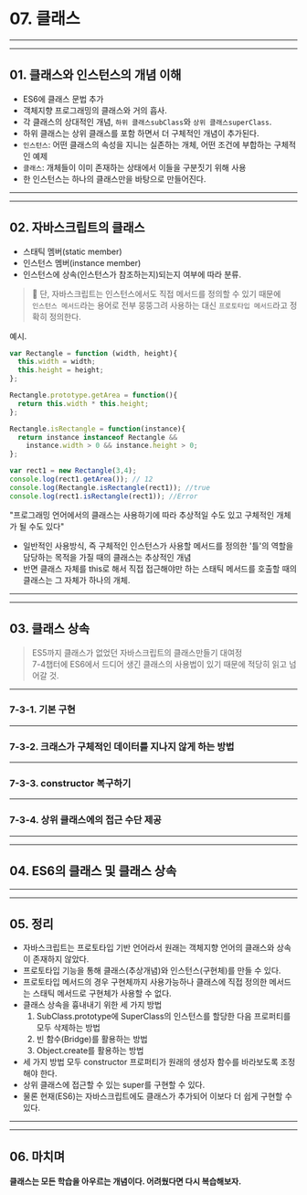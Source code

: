 # 07. 클래스

<hr><hr>

## 01. 클래스와 인스턴스의 개념 이해
- ES6에 클래스 문법 추가
- 객체지향 프로그래밍의 클래스와 거의 흡사.
- 각 클래스의 상대적인 개념, `하위 클래스subClass`와 `상위 클래스superClass`.
- 하위 클래스는 상위 클래스를 포함 하면서 더 구체적인 개념이 추가된다.
- `인스턴스`: 어떤 클래스의 속성을 지니는 실존하는 개체, 어떤 조건에 부합하는 구체적인 예제
- `클래스`: 개체들이 이미 존재하는 상태에서 이들을 구분짓기 위해 사용
- 한 인스턴스는 하나의 클래스만을 바탕으로 만들어진다.

<hr><hr>

## 02. 자바스크립트의 클래스

- 스태틱 멤버(static member)
- 인스턴스 멤버(instance member)
- 인스턴스에 상속(인스턴스가 참조하는지)되는지 여부에 따라 분류.

> 🚨 단, 자바스크립트는 인스턴스에서도 직접 메서드를 정의할 수 있기 때문에 <br>
> `인스턴스 메서드`라는 용어로 전부 뭉뚱그려 사용하는 대신 `프로토타입 메서드`라고 정확히 정의한다.

예시.
```javascript
var Rectangle = function (width, height){
  this.width = width;
  this.height = height;
};

Rectangle.prototype.getArea = function(){
  return this.width * this.height;
};

Rectangle.isRectangle = function(instance){
  return instance instanceof Rectangle &&
	instance.width > 0 && instance.height > 0;
};

var rect1 = new Rectangle(3,4);
console.log(rect1.getArea()); // 12
console.log(Rectangle.isRectangle(rect1)); //true
console.log(rect1.isRectangle(rect1)); //Error
```

"프로그래밍 언어에서의 클래스는 사용하기에 따라 추상적일 수도 있고 구체적인 개체가 될 수도 있다"
- 일반적인 사용방식, 즉 구체적인 인스턴스가 사용할 메서드를 정의한 '틀'의 역할을 담당하는 목적을 가질 때의 클래스는 추상적인 개념
- 반면 클래스 자체를 this로 해서 직접 접근해야만 하는 스태틱 메서드를 호출할 때의 클래스는 그 자체가 하나의 개체.


<hr><hr>

## 03. 클래스 상속

> ES5까지 클래스가 없었던 자바스크립트의 클래스만들기 대여정<br>
> 7-4챕터에 ES6에서 드디어 생긴 클래스의 사용법이 있기 때문에 적당히 읽고 넘어갈 것. 

<hr>

### 7-3-1. 기본 구현

<hr>

### 7-3-2. 크래스가 구체적인 데이터를 지나지 않게 하는 방법

<hr>

### 7-3-3. constructor 복구하기

<hr>

### 7-3-4. 상위 클래스에의 접근 수단 제공

<hr><hr>

## 04. ES6의 클래스 및 클래스 상속

<hr><hr>

## 05. 정리

- 자바스크립트는 프로토타입 기반 언어라서 원래는 객체지향 언어의 클래스와 상속이 존재하지 않았다.
- 프로토타입 기능을 통해 클래스(추상개념)와 인스턴스(구현체)를 만들 수 있다.
- 프로토타입 메서드의 경우 구현체까지 사용가능하나 클래스에 직접 정의한 메서드는 스태틱 메서드로 구현체가 사용할 수 없다.
- 클래스 상속을 흉내내기 위한 세 가지 방법
  1. SubClass.prototype에 SuperClass의 인스턴스를 할당한 다음 프로퍼티를 모두 삭제하는 방법
  2. 빈 함수(Bridge)를 활용하는 방법
  3. Object.create를 활용하는 방법
- 세 가지 방법 모두 constructor 프로퍼티가 원래의 생성자 함수를 바라보도록 조정해야 한다.
- 상위 클래스에 접근할 수 있는 super를 구현할 수 있다.
- 물론 현재(ES6)는 자바스크립트에도 클래스가 추가되어 이보다 더 쉽게 구현할 수 있다.

<hr><hr>

## 06. 마치며

#### 클래스는 모든 학습을 아우르는 개념이다. 어려웠다면 다시 복습해보자.


